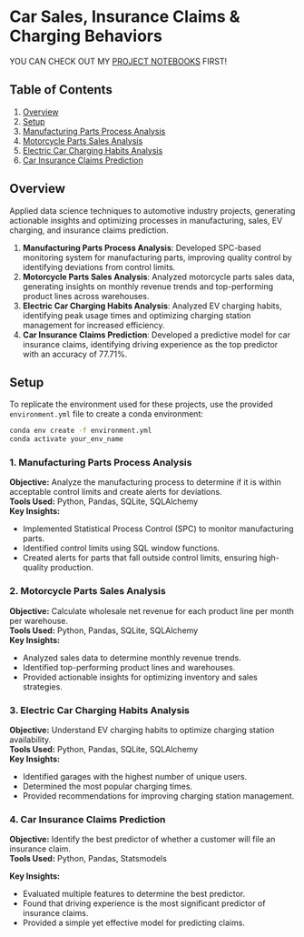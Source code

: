 # Car Sales, Insurance Claims & Charging Behaviors

YOU CAN CHECK OUT MY [PROJECT NOTEBOOKS](https://github.com/khoapham1002/Car-Sales_Insurance-Claims_Behaviors/blob/main/notebooks/framework.ipynb) FIRST!

## Table of Contents
1. [Overview](#overview)
2. [Setup](#setup)
3. [Manufacturing Parts Process Analysis](#1-manufacturing-parts-process-analysis)
4. [Motorcycle Parts Sales Analysis](#2-motorcycle-parts-sales-analysis)
5. [Electric Car Charging Habits Analysis](#3-electric-car-charging-habits-analysis)
6. [Car Insurance Claims Prediction](#4-car-insurance-claims-prediction)

## Overview
Applied data science techniques to automotive industry projects, generating actionable insights and optimizing processes in manufacturing, sales, EV charging, and insurance claims prediction.

1. **Manufacturing Parts Process Analysis**: Developed SPC-based monitoring system for manufacturing parts, improving quality control by identifying deviations from control limits.
2. **Motorcycle Parts Sales Analysis**: Analyzed motorcycle parts sales data, generating insights on monthly revenue trends and top-performing product lines across warehouses.
3. **Electric Car Charging Habits Analysis**: Analyzed EV charging habits, identifying peak usage times and optimizing charging station management for increased efficiency.
4. **Car Insurance Claims Prediction**: Developed a predictive model for car insurance claims, identifying driving experience as the top predictor with an accuracy of 77.71%.

## Setup
To replicate the environment used for these projects, use the provided `environment.yml` file to create a conda environment:
```bash
conda env create -f environment.yml
conda activate your_env_name
```

### 1. Manufacturing Parts Process Analysis

**Objective:** Analyze the manufacturing process to determine if it is within acceptable control limits and create alerts for deviations.   
**Tools Used:** Python, Pandas, SQLite, SQLAlchemy   
**Key Insights:**
- Implemented Statistical Process Control (SPC) to monitor manufacturing parts.
- Identified control limits using SQL window functions.
- Created alerts for parts that fall outside control limits, ensuring high-quality production.


### 2. Motorcycle Parts Sales Analysis
**Objective:** Calculate wholesale net revenue for each product line per month per warehouse.   
**Tools Used:** Python, Pandas, SQLite, SQLAlchemy   
**Key Insights:**   
- Analyzed sales data to determine monthly revenue trends.
- Identified top-performing product lines and warehouses.
- Provided actionable insights for optimizing inventory and sales strategies.


### 3. Electric Car Charging Habits Analysis   
**Objective:** Understand EV charging habits to optimize charging station availability.   
**Tools Used:** Python, Pandas, SQLite, SQLAlchemy   
**Key Insights:**   
- Identified garages with the highest number of unique users.
- Determined the most popular charging times.
- Provided recommendations for improving charging station management.



### 4. Car Insurance Claims Prediction   
**Objective:** Identify the best predictor of whether a customer will file an insurance claim.     
**Tools Used:** Python, Pandas, Statsmodels   

**Key Insights:**
- Evaluated multiple features to determine the best predictor.
- Found that driving experience is the most significant predictor of insurance claims.
- Provided a simple yet effective model for predicting claims.
